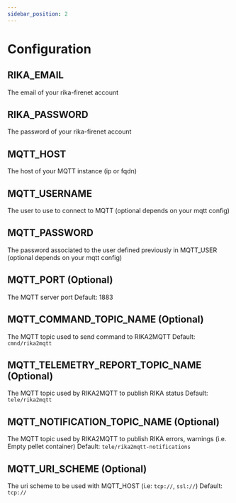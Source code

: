 ```yaml
---
sidebar_position: 2
---
```


# Configuration

## RIKA_EMAIL
The email of your rika-firenet account

## RIKA_PASSWORD
The password of your rika-firenet account

## MQTT_HOST
The host of your MQTT instance (ip or fqdn)

## MQTT_USERNAME
The user to use to connect to MQTT (optional depends on your mqtt config)

## MQTT_PASSWORD
The password associated to the user defined previously in MQTT_USER (optional depends on your mqtt config)

## MQTT_PORT (Optional)
The MQTT server port
Default: 1883

## MQTT_COMMAND_TOPIC_NAME (Optional)
The MQTT topic used to send command to RIKA2MQTT
Default: `cmnd/rika2mqtt`

## MQTT_TELEMETRY_REPORT_TOPIC_NAME (Optional)
The MQTT topic used by RIKA2MQTT to publish RIKA status
Default: `tele/rika2mqtt`

## MQTT_NOTIFICATION_TOPIC_NAME (Optional)
The MQTT topic used by RIKA2MQTT to publish RIKA errors, warnings (i.e. Empty pellet container)
Default: `tele/rika2mqtt-notifications`

## MQTT_URI_SCHEME (Optional)
The uri scheme to be used with MQTT_HOST (i.e: `tcp://`, `ssl://`)
Default: `tcp://`
